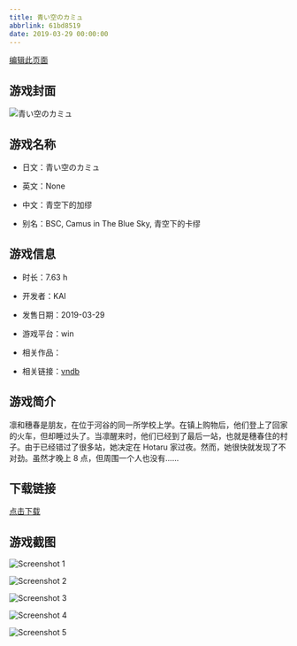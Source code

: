 ```yaml
---
title: 青い空のカミュ
abbrlink: 61bd8519
date: 2019-03-29 00:00:00
---
```

[编辑此页面](https://github.com/ACG-3/ADV3-source/blob/main/source/_posts/games/%E9%9D%92%E3%81%84%E7%A9%BA%E3%81%AE%E3%82%AB%E3%83%9F%E3%83%A5.md)

## 游戏封面

![青い空のカミュ](https://pan.timero.xyz/d/onedrive/img_lib_001/%E9%9D%92%E3%81%84%E7%A9%BA%E3%81%AE%E3%82%AB%E3%83%9F%E3%83%A5_cover.avif)


## 游戏名称

- 日文：青い空のカミュ
- 英文：None
- 中文：青空下的加缪

- 别名：BSC, Camus in The Blue Sky, 青空下的卡缪


## 游戏信息

- 时长：7.63 h
- 开发者：KAI
- 发售日期：2019-03-29
- 游戏平台：win
- 相关作品：

- 相关链接：[vndb](https://vndb.org/v23863)


## 游戏简介

凛和穗春是朋友，在位于河谷的同一所学校上学。在镇上购物后，他们登上了回家的火车，但却睡过头了。当凛醒来时，他们已经到了最后一站，也就是穗春住的村子。由于已经错过了很多站，她决定在 Hotaru 家过夜。然而，她很快就发现了不对劲。虽然才晚上 8 点，但周围一个人也没有......




## 下载链接

[点击下载](https://pan.timero.xyz/onedrive/adv_lib_001/%E9%9D%92%E3%81%84%E7%A9%BA%E3%81%AE%E3%82%AB%E3%83%9F%E3%83%A5)


## 游戏截图


![Screenshot 1](https://pan.timero.xyz/d/onedrive/img_lib_001/%E9%9D%92%E3%81%84%E7%A9%BA%E3%81%AE%E3%82%AB%E3%83%9F%E3%83%A5_Screenshot_1.avif)

![Screenshot 2](https://pan.timero.xyz/d/onedrive/img_lib_001/%E9%9D%92%E3%81%84%E7%A9%BA%E3%81%AE%E3%82%AB%E3%83%9F%E3%83%A5_Screenshot_2.avif)

![Screenshot 3](https://pan.timero.xyz/d/onedrive/img_lib_001/%E9%9D%92%E3%81%84%E7%A9%BA%E3%81%AE%E3%82%AB%E3%83%9F%E3%83%A5_Screenshot_3.avif)

![Screenshot 4](https://pan.timero.xyz/d/onedrive/img_lib_001/%E9%9D%92%E3%81%84%E7%A9%BA%E3%81%AE%E3%82%AB%E3%83%9F%E3%83%A5_Screenshot_4.avif)

![Screenshot 5](https://pan.timero.xyz/d/onedrive/img_lib_001/%E9%9D%92%E3%81%84%E7%A9%BA%E3%81%AE%E3%82%AB%E3%83%9F%E3%83%A5_Screenshot_5.avif)

